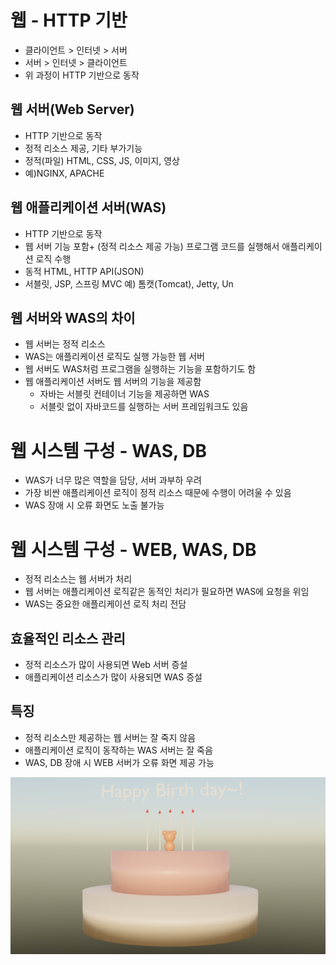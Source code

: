 # 웹 - HTTP 기반
- 클라이언트 > 인터넷 > 서버
- 서버 > 인터넷 > 클라이언트
- 위 과정이 HTTP 기반으로 동작

## 웹 서버(Web Server)
- HTTP 기반으로 동작
- 정적 리소스 제공, 기타 부가기능
- 정적(파일) HTML, CSS, JS, 이미지, 영상
- 예)NGINX, APACHE

## 웹 애플리케이션 서버(WAS)
- HTTP 기반으로 동작
- 웹 서버 기능 포함+ (정적 리소스 제공 가능)
프로그램 코드를 실행해서 애플리케이션 로직 수행
- 동적 HTML, HTTP API(JSON)
- 서블릿, JSP, 스프링 MVC
예) 톰캣(Tomcat), Jetty, Un

## 웹 서버와 WAS의 차이
- 웹 서버는 정적 리소스
- WAS는 애플리케이션 로직도 실행 가능한 웹 서버
- 웹 서버도 WAS처럼 프로그램을 실행하는 기능을 포함하기도 함
- 웹 애플리케이션 서버도 웹 서버의 기능을 제공함
	- 자바는 서블릿 컨테이너 기능을 제공하면 WAS
	- 서블릿 없이 자바코드를 실행하는 서버 프레임워크도 있음

# 웹 시스템 구성 - WAS, DB
- WAS가 너무 많은 역할을 담당, 서버 과부하 우려
- 가장 비싼 애플리케이션 로직이 정적 리소스 때문에 수행이 어려울 수 있음
- WAS 장애 시 오류 화면도 노출 불가능

# 웹 시스템 구성 - WEB, WAS, DB
- 정적 리소스는 웹 서버가 처리
- 웹 서버는 애플리케이션 로직같은 동적인 처리가 필요하면 WAS에 요청을 위임
- WAS는 중요한 애플리케이션 로직 처리 전담

## 효율적인 리소스 관리
- 정적 리소스가 많이 사용되면 Web 서버 증설
- 애플리케이션 리소스가 많이 사용되면 WAS 증설

## 특징
- 정적 리소스만 제공하는 웹 서버는 잘 죽지 않음
- 애플리케이션 로직이 동작하는 WAS 서버는 잘 죽음
- WAS, DB 장애 시 WEB 서버가 오류 화면 제공 가능


![이미지가 안떴을 때 표시할 문구](https://github.com/uncle-nephew/Spring-MVC/blob/main/summary/session01/images/untitled.png)  
